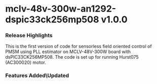 # mclv-48v-300w-an1292-dspic33ck256mp508 v1.0.0
### Release Highlights
This is the first version of code for sensorless field oriented control of PMSM using PLL estimator on MCLV-48V-300W board with dsPIC33CK256MP508. 
The code is set up for running Hurst075 (AC300020) motor.


### Features Added\Updated



